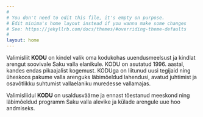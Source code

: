```yaml
---
#
# You don't need to edit this file, it's empty on purpose.
# Edit minima's home layout instead if you wanna make some changes
# See: https://jekyllrb.com/docs/themes/#overriding-theme-defaults
#
layout: home
---
```


Valimisliit **KODU** on kindel valik oma kodukohas uuendusmeelsust ja kindlat arengut soovivale Saku valla elanikule. KODU on asutatud 1996. aastal, kandes endas pikaajalist kogemust. KODUga on liitunud uusi tegijaid ning üheskoos pakume valla arenguks läbimõeldud lahendusi, avatud juhtimist ja osavõtlikku suhtumist vallaelaniku muredesse vallamajas.

Valimisliidul **KODU** on usaldusväärne ja ennast tõestanud meeskond ning läbimõeldud programm Saku valla alevike ja külade arengule uue hoo andmiseks.
